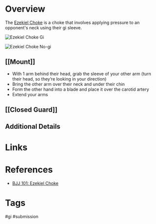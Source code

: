 # Overview
The <u>Ezekiel Choke</u> is a choke that involves applying pressure to an opponent's neck using their gi sleeve.

![Ezekiel Choke Gi](https://evolve-mma.com/wp-content/uploads/2021/10/bjj-ezekiel-choke.jpg)

![Ezekiel Choke No-gi](https://www.elitesports.com/cdn/shop/articles/ultimate-guide-to-set-up-the-ezekiel-choke.jpg?v=1719592963&width=1200)
## [[Mount]]
- With 1 arm behind their head, grab the sleeve of your other arm (turn their head, so they’re looking in your direction)
- Bring the other arm over their neck and under their chin
- Form the other hand into a blade and place it over the carotid artery
- Extend your arms

## [[Closed Guard]]

## Additional Details

# Links
# References
- [BJJ 101: Ezekiel Choke](https://evolve-mma.com/blog/bjj-101-ezekiel-choke/)
# Tags
#gi #submission 